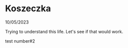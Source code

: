 # Koszeczka

10/05/2023

Trying to understand this life. Let's see if that would work.

test number#2 